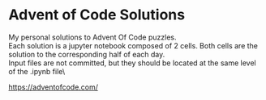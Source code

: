 # Advent of Code Solutions
My personal solutions to Advent Of Code puzzles.\
Each solution is a jupyter notebook composed of 2 cells. Both cells are the solution to the corresponding half of each day.\
Input files are not committed, but they should be located at the same level of the .ipynb file\

https://adventofcode.com/
